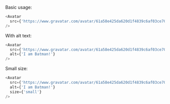 Basic usage:

```js
<Avatar
  src={'https://www.gravatar.com/avatar/61a58e425da620d1f4839c6af03ce70f'}
/>
```

With alt text:

```js
<Avatar
  src={'https://www.gravatar.com/avatar/61a58e425da620d1f4839c6af03ce70f'}
  alt={'I am Batman!'}
/>
```

Small size:

```js
<Avatar
  src={'https://www.gravatar.com/avatar/61a58e425da620d1f4839c6af03ce70f'}
  alt={'I am Batman!'}
  size={'small'}
/>
```
